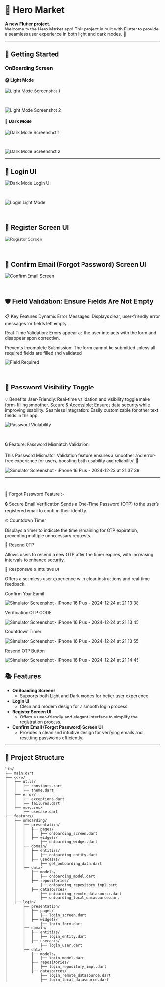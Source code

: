 # 🛒 Hero Market

**A new Flutter project.**  
Welcome to the Hero Market app! This project is built with Flutter to provide a seamless user experience in both light and dark modes. 🚀

---

## 🚀 Getting Started

### OnBoarding Screen  

#### 🌞 Light Mode  

![Light Mode Screenshot 1](https://github.com/user-attachments/assets/ea2330db-7481-40a8-9fbb-7fa21d74b0b3)  

&nbsp;  

![Light Mode Screenshot 2](https://github.com/user-attachments/assets/5b2ed580-e5eb-4a29-90ec-92aea5676075)

#### 🌙 Dark Mode  

![Dark Mode Screenshot 1](https://github.com/user-attachments/assets/e835cc58-0a0a-4a8c-bae0-9e8ff7cced94)  

&nbsp;  

![Dark Mode Screenshot 2](https://github.com/user-attachments/assets/4adf39db-b1a9-49e0-8790-df4019aa0d15)

---

## 🔑 Login UI

![Dark Mode Login UI](https://github.com/user-attachments/assets/7a0dfef0-53a0-4c7b-b271-1495ab73457c)

&nbsp;  

![Login Light Mode](https://github.com/user-attachments/assets/5dd19821-13fa-435c-b58e-7eb5487d02fe)

&nbsp;

## 🔑 Register Screen UI  

![Register Screen](https://github.com/user-attachments/assets/a768c1f2-4808-4ad8-aa4b-1dff40ac1b2c)

&nbsp;

## 🔑 Confirm Email (Forgot Password) Screen UI  

![Confirm Email Screen](https://github.com/user-attachments/assets/f0c06c7d-4178-4272-be82-05174f82c062)

&nbsp;

## 🛡️ Field Validation: Ensure Fields Are Not Empty

📋 Key Features
Dynamic Error Messages:
Displays clear, user-friendly error messages for fields left empty.

Real-Time Validation:
Errors appear as the user interacts with the form and disappear upon correction.

Prevents Incomplete Submission:
The form cannot be submitted unless all required fields are filled and validated.

![Field Required ](https://github.com/user-attachments/assets/caa8ece6-adbc-42e0-a981-3a3f192392a0)

&nbsp;

## 🔐 Password Visibility Toggle

💡 Benefits
User-Friendly: Real-time validation and visibility toggle make form-filling smoother.
Secure & Accessible: Ensures data security while improving usability.
Seamless Integration: Easily customizable for other text fields in the app.

![Password Violability](https://github.com/user-attachments/assets/08439541-6d96-495b-8a79-126ebbe57a0e)

&nbsp;

🔒 Feature: Password Mismatch Validation

This Password Mismatch Validation feature ensures a smoother and error-free experience for users, boosting both usability and reliability! 🚀

![Simulator Screenshot - iPhone 16 Plus - 2024-12-23 at 21 37 36](https://github.com/user-attachments/assets/1b8b92da-da23-4b70-92de-ad7f9000da95)

---
&nbsp;

🚀 Forgot Password Feature :-

🔒 Secure Email Verification
Sends a One-Time Password (OTP) to the user’s registered email to confirm their identity.

⏱ Countdown Timer

Displays a timer to indicate the time remaining for OTP expiration, preventing multiple unnecessary requests.

🔄 Resend OTP

Allows users to resend a new OTP after the timer expires, with increasing intervals to enhance security.

🌟 Responsive & Intuitive UI

Offers a seamless user experience with clear instructions and real-time feedback.

Confirm Your Eamil

![Simulator Screenshot - iPhone 16 Plus - 2024-12-24 at 21 13 38](https://github.com/user-attachments/assets/cd4e1a6e-79ef-45c5-a175-03eadfaaf042)

Verification OTP CODE

![Simulator Screenshot - iPhone 16 Plus - 2024-12-24 at 21 13 45](https://github.com/user-attachments/assets/4699964c-225c-4811-9b4f-17dca60999f3)

Countdown Timer

![Simulator Screenshot - iPhone 16 Plus - 2024-12-24 at 21 13 55](https://github.com/user-attachments/assets/125e3419-d42a-4e12-84be-fecc05dce18b)

Resend OTP Button

![Simulator Screenshot - iPhone 16 Plus - 2024-12-24 at 21 14 45](https://github.com/user-attachments/assets/0e651c23-b719-41c3-aae0-ef8cff9443f2)

## 📚 Features

- **OnBoarding Screens**
  - Supports both Light and Dark modes for better user experience.
- **Login UI**
  - Clean and modern design for a smooth login process.
- **Register Screen UI**
  - Offers a user-friendly and elegant interface to simplify the registration process.
- **Confirm Email (Forgot Password) Screen UI**
  - Provides a clean and intuitive design for verifying emails and resetting passwords efficiently.

---

## 📂 Project Structure

```plaintext
lib/
├── main.dart
├── core/
│   ├── utils/
│   │   ├── constants.dart
│   │   ├── theme.dart
│   ├── error/
│   │   ├── exceptions.dart
│   │   ├── failures.dart
│   ├── usecases/
│       ├── usecase.dart
├── features/
│   ├── onboarding/
│   │   ├── presentation/
│   │   │   ├── pages/
│   │   │   │   ├── onboarding_screen.dart
│   │   │   ├── widgets/
│   │   │       ├── onboarding_widget.dart
│   │   ├── domain/
│   │   │   ├── entities/
│   │   │   │   ├── onboarding_entity.dart
│   │   │   ├── usecases/
│   │   │       ├── get_onboarding_data.dart
│   │   ├── data/
│   │       ├── models/
│   │       │   ├── onboarding_model.dart
│   │       ├── repositories/
│   │           ├── onboarding_repository_impl.dart
│   │       ├── datasources/
│   │           ├── onboarding_remote_datasource.dart
│   │           ├── onboarding_local_datasource.dart
│   ├── login/
│       ├── presentation/
│       │   ├── pages/
│       │   │   ├── login_screen.dart
│       │   ├── widgets/
│       │       ├── login_form.dart
│       ├── domain/
│       │   ├── entities/
│       │   │   ├── login_entity.dart
│       │   ├── usecases/
│       │       ├── login_user.dart
│       ├── data/
│           ├── models/
│           │   ├── login_model.dart
│           ├── repositories/
│           │   ├── login_repository_impl.dart
│           ├── datasources/
│               ├── login_remote_datasource.dart
│               ├── login_local_datasource.dart

